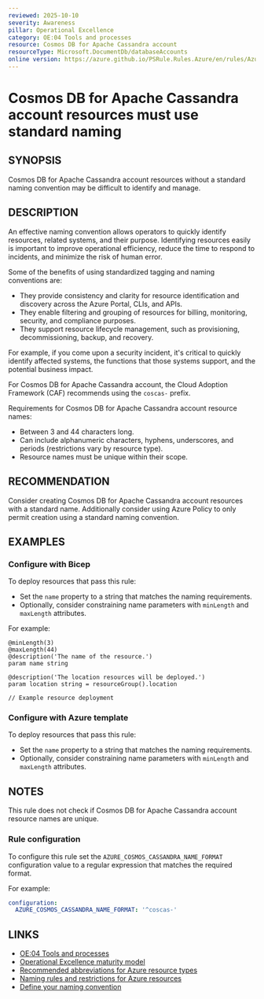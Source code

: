 ```yaml
---
reviewed: 2025-10-10
severity: Awareness
pillar: Operational Excellence
category: OE:04 Tools and processes
resource: Cosmos DB for Apache Cassandra account
resourceType: Microsoft.DocumentDb/databaseAccounts
online version: https://azure.github.io/PSRule.Rules.Azure/en/rules/Azure.Cosmos.CassandraNaming/
---
```


# Cosmos DB for Apache Cassandra account resources must use standard naming

## SYNOPSIS

Cosmos DB for Apache Cassandra account resources without a standard naming convention may be difficult to identify and manage.

## DESCRIPTION

An effective naming convention allows operators to quickly identify resources, related systems, and their purpose.
Identifying resources easily is important to improve operational efficiency, reduce the time to respond to incidents,
and minimize the risk of human error.

Some of the benefits of using standardized tagging and naming conventions are:

- They provide consistency and clarity for resource identification and discovery across the Azure Portal, CLIs, and APIs.
- They enable filtering and grouping of resources for billing, monitoring, security, and compliance purposes.
- They support resource lifecycle management, such as provisioning, decommissioning, backup, and recovery.

For example, if you come upon a security incident, it's critical to quickly identify affected systems,
the functions that those systems support, and the potential business impact.

For Cosmos DB for Apache Cassandra account, the Cloud Adoption Framework (CAF) recommends using the `coscas-` prefix.

Requirements for Cosmos DB for Apache Cassandra account resource names:

- Between 3 and 44 characters long.
- Can include alphanumeric characters, hyphens, underscores, and periods (restrictions vary by resource type).
- Resource names must be unique within their scope.

## RECOMMENDATION

Consider creating Cosmos DB for Apache Cassandra account resources with a standard name.
Additionally consider using Azure Policy to only permit creation using a standard naming convention.

## EXAMPLES

### Configure with Bicep

To deploy resources that pass this rule:

- Set the `name` property to a string that matches the naming requirements.
- Optionally, consider constraining name parameters with `minLength` and `maxLength` attributes.

For example:

```bicep
@minLength(3)
@maxLength(44)
@description('The name of the resource.')
param name string

@description('The location resources will be deployed.')
param location string = resourceGroup().location

// Example resource deployment
```

### Configure with Azure template

To deploy resources that pass this rule:

- Set the `name` property to a string that matches the naming requirements.
- Optionally, consider constraining name parameters with `minLength` and `maxLength` attributes.

## NOTES

This rule does not check if Cosmos DB for Apache Cassandra account resource names are unique.

<!-- caf:note name-format -->

### Rule configuration

<!-- module:config rule AZURE_COSMOS_CASSANDRA_NAME_FORMAT -->

To configure this rule set the `AZURE_COSMOS_CASSANDRA_NAME_FORMAT` configuration value to a regular expression
that matches the required format.

For example:

```yaml
configuration:
  AZURE_COSMOS_CASSANDRA_NAME_FORMAT: '^coscas-'
```

## LINKS

- [OE:04 Tools and processes](https://learn.microsoft.com/azure/well-architected/operational-excellence/tools-processes)
- [Operational Excellence maturity model](https://learn.microsoft.com/azure/well-architected/operational-excellence/maturity-model?tabs=level2)
- [Recommended abbreviations for Azure resource types](https://learn.microsoft.com/azure/cloud-adoption-framework/ready/azure-best-practices/resource-abbreviations)
- [Naming rules and restrictions for Azure resources](https://learn.microsoft.com/azure/azure-resource-manager/management/resource-name-rules)
- [Define your naming convention](https://learn.microsoft.com/azure/cloud-adoption-framework/ready/azure-best-practices/resource-naming)
